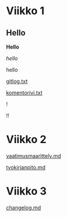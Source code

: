 # Viikko 1
## Hello

**Hello**

*hello*

hello


[gitlog.txt](https://github.com/Pikipum/ot-harjoitustyo/blob/master/laskarit/viikko1/gitlog.txt)

[komentorivi.txt](https://github.com/Pikipum/ot-harjoitustyo/blob/master/laskarit/viikko1/komentorivi.txt)

!

!!

# Viikko 2

[vaatimusmaarittely.md](https://github.com/Pikipum/ot-harjoitustyo/blob/master/dokumentaatio/vaatimusmaarittely.md)

[tyokirjanpito.md](https://github.com/Pikipum/ot-harjoitustyo/blob/master/dokumentaatio/tyokirjanpito.md)

# Viikko 3

[changelog.md](https://github.com/Pikipum/ot-harjoitustyo/blob/master/dokumentaatio/changelog.md)
